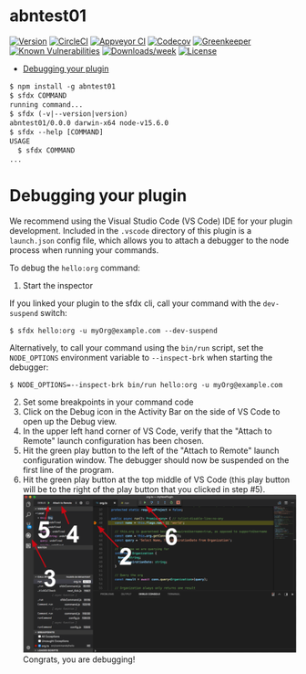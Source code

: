 abntest01
=========



[![Version](https://img.shields.io/npm/v/abntest01.svg)](https://npmjs.org/package/abntest01)
[![CircleCI](https://circleci.com/gh/anarasimhan/abntest01/tree/master.svg?style=shield)](https://circleci.com/gh/anarasimhan/abntest01/tree/master)
[![Appveyor CI](https://ci.appveyor.com/api/projects/status/github/anarasimhan/abntest01?branch=master&svg=true)](https://ci.appveyor.com/project/heroku/abntest01/branch/master)
[![Codecov](https://codecov.io/gh/anarasimhan/abntest01/branch/master/graph/badge.svg)](https://codecov.io/gh/anarasimhan/abntest01)
[![Greenkeeper](https://badges.greenkeeper.io/anarasimhan/abntest01.svg)](https://greenkeeper.io/)
[![Known Vulnerabilities](https://snyk.io/test/github/anarasimhan/abntest01/badge.svg)](https://snyk.io/test/github/anarasimhan/abntest01)
[![Downloads/week](https://img.shields.io/npm/dw/abntest01.svg)](https://npmjs.org/package/abntest01)
[![License](https://img.shields.io/npm/l/abntest01.svg)](https://github.com/anarasimhan/abntest01/blob/master/package.json)

<!-- toc -->
* [Debugging your plugin](#debugging-your-plugin)
<!-- tocstop -->
<!-- install -->
<!-- usage -->
```sh-session
$ npm install -g abntest01
$ sfdx COMMAND
running command...
$ sfdx (-v|--version|version)
abntest01/0.0.0 darwin-x64 node-v15.6.0
$ sfdx --help [COMMAND]
USAGE
  $ sfdx COMMAND
...
```
<!-- usagestop -->
<!-- commands -->

<!-- commandsstop -->
<!-- debugging-your-plugin -->
# Debugging your plugin
We recommend using the Visual Studio Code (VS Code) IDE for your plugin development. Included in the `.vscode` directory of this plugin is a `launch.json` config file, which allows you to attach a debugger to the node process when running your commands.

To debug the `hello:org` command: 
1. Start the inspector
  
If you linked your plugin to the sfdx cli, call your command with the `dev-suspend` switch: 
```sh-session
$ sfdx hello:org -u myOrg@example.com --dev-suspend
```
  
Alternatively, to call your command using the `bin/run` script, set the `NODE_OPTIONS` environment variable to `--inspect-brk` when starting the debugger:
```sh-session
$ NODE_OPTIONS=--inspect-brk bin/run hello:org -u myOrg@example.com
```

2. Set some breakpoints in your command code
3. Click on the Debug icon in the Activity Bar on the side of VS Code to open up the Debug view.
4. In the upper left hand corner of VS Code, verify that the "Attach to Remote" launch configuration has been chosen.
5. Hit the green play button to the left of the "Attach to Remote" launch configuration window. The debugger should now be suspended on the first line of the program. 
6. Hit the green play button at the top middle of VS Code (this play button will be to the right of the play button that you clicked in step #5).
<br><img src=".images/vscodeScreenshot.png" width="480" height="278"><br>
Congrats, you are debugging!
